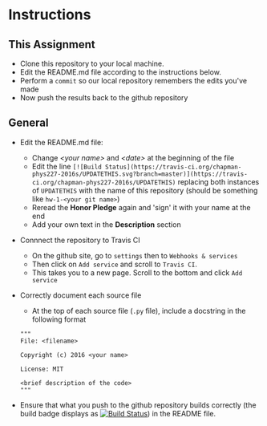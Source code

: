 # Instructions

## This Assignment

* Clone this repository to your local machine.
* Edit the README.md file according to the instructions below.
* Perform a ```commit``` so our local repository remembers the edits you've made
* Now push the results back to the github repository

## General

* Edit the README.md file:
    * Change _\<your name\>_ and _\<date\>_ at the beginning of the file
    * Edit the line ```[![Build Status](https://travis-ci.org/chapman-phys227-2016s/UPDATETHIS.svg?branch=master)](https://travis-ci.org/chapman-phys227-2016s/UPDATETHIS)``` replacing both instances of ```UPDATETHIS``` with the name of this repository (should be something like ```hw-1-<your git name>```)
    * Reread the __Honor Pledge__ again and 'sign' it with your name at the end
    * Add your own text in the __Description__ section

* Connnect the repository to Travis CI
    * On the github site, go to ```settings``` then to ```Webhooks & services```
    * Then click on ```Add service``` and scroll to ```Travis CI```.
    * This takes you to a new page. Scroll to the bottom and click ```Add service```

* Correctly document each source file
    * At the top of each source file (```.py``` file), include a docstring in the following format

    ```
    """
    File: <filename>

    Copyright (c) 2016 <your name>

    License: MIT

    <brief description of the code>
    """    
    ```

* Ensure that what you push to the github repository builds correctly (the build badge displays as [![Build Status](https://img.shields.io/travis/chapman-phys227/Information.svg)]()) in the README file.
